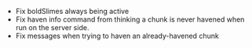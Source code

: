 - Fix boldSlimes always being active
- Fix haven info command from thinking a chunk is never havened when run on the server side.
- Fix messages when trying to haven an already-havened chunk